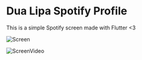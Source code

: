 # Dua Lipa Spotify Profile

This is a simple Spotify screen made with Flutter <3

![Screen](https://i.imgur.com/E84slbU.jpeg)

![ScreenVideo](https://i.imgur.com/ehnHgGf.gif)